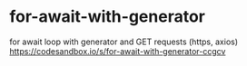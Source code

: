 # for-await-with-generator

for await loop with generator and GET requests (https, axios)
https://codesandbox.io/s/for-await-with-generator-ccgcv
